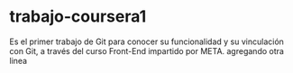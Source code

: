 # trabajo-coursera1
Es el primer trabajo de Git para conocer su funcionalidad y su vinculación con Git, a través del curso Front-End impartido por META.
agregando otra linea

